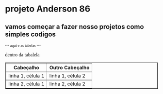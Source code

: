 # projeto Anderson 86
## vamos começar a fazer nosso projetos como simples codigos
<p>
<font size="2" face="Verdana">
--- aqui e as tabelas ---
</font>
</p>
<p>
<font size="3" face="Times">
dentro da tabalela 
</font>
</p>
<table border="2">
<tr>
<th>Cabeçalho</th>
<th>Outro Cabeçalho</th>
</tr>
<tr>
<td>linha 1, célula 1</td>
<td>linha 1, célula 2</td>
</tr>
<tr>
<td>linha 2, célula 1</td>
<td>linha 2, célula 2</td>
</tr>
</table>
